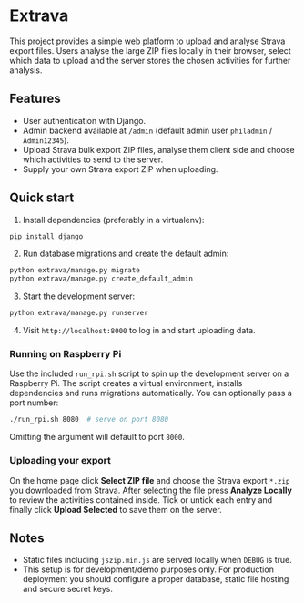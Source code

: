 # Extrava

This project provides a simple web platform to upload and analyse Strava export files. Users analyse the large ZIP files locally in their browser, select which data to upload and the server stores the chosen activities for further analysis.

## Features

- User authentication with Django.
- Admin backend available at `/admin` (default admin user `philadmin` / `Admin12345`).
- Upload Strava bulk export ZIP files, analyse them client side and choose which activities to send to the server.
- Supply your own Strava export ZIP when uploading.

## Quick start

1. Install dependencies (preferably in a virtualenv):

```bash
pip install django
```

2. Run database migrations and create the default admin:

```bash
python extrava/manage.py migrate
python extrava/manage.py create_default_admin
```

3. Start the development server:

```bash
python extrava/manage.py runserver
```

4. Visit `http://localhost:8000` to log in and start uploading data.

### Running on Raspberry Pi

Use the included `run_rpi.sh` script to spin up the development server on a
Raspberry Pi. The script creates a virtual environment, installs dependencies
and runs migrations automatically. You can optionally pass a port number:

```bash
./run_rpi.sh 8080  # serve on port 8080
```

Omitting the argument will default to port `8000`.

### Uploading your export

On the home page click **Select ZIP file** and choose the Strava export `*.zip`
you downloaded from Strava. After selecting the file press **Analyze Locally**
to review the activities contained inside. Tick or untick each entry and finally
click **Upload Selected** to save them on the server.

## Notes

- Static files including `jszip.min.js` are served locally when `DEBUG` is true.
- This setup is for development/demo purposes only. For production deployment you should configure a proper database, static file hosting and secure secret keys.
